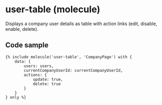 # user-table (molecule)

Displays a company user details as table with action links (edit, disable, enable, delete).

## Code sample

```
{% include molecule('user-table', 'CompanyPage') with {
    data: {
        users: users,
        currentCompanyUserId: currentCompanyUserId,
        actions: {
            update: true,
            delete: true
        }
    }
} only %}
```
